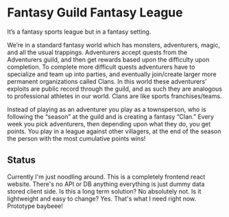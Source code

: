 # Fantasy Guild Fantasy League

It’s a fantasy sports league but in a fantasy setting.

We’re in a standard fantasy world which has monsters, adventurers, magic, and all the usual trappings. Adventurers accept quests from the Adventurers guild, and then get rewards based upon the difficulty upon completion. To complete more difficult quests adventurers have to specialize and team up into parties, and eventually join/create larger more permanent organizations called Clans. In this world these adventurers’ exploits are public record through the guild, and as such they are analogous to professional athletes in our world. Clans are like sports franchises/teams.

Instead of playing as an adventurer you play as a townsperson, who is following the “season” at the guild and is creating a fantasy “Clan.” Every week you pick adventurers, then depending upon what they do, you get points. You play in a league against other villagers, at the end of the season the person with the most cumulative points wins!

## Status

Currently I'm just noodling around. This is a completely frontend react website. There's no API or DB anything everything is just dummy data stored client side. Is this a long term solution? No absolutely not. Is it lightweight and easy to change? Yes. That's what I need right now. Prototype baybeee!
